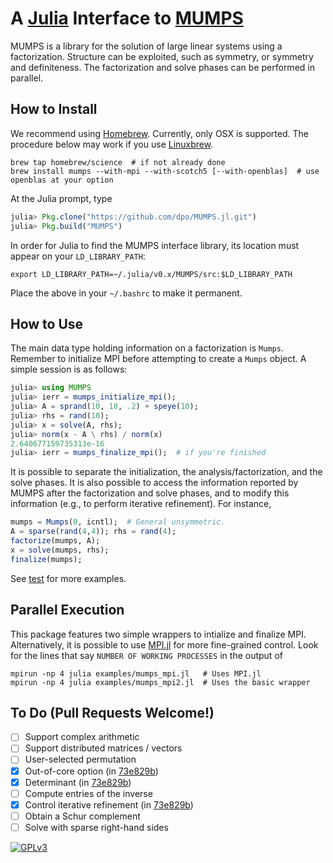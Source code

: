 # A [Julia](http://julialang.org) Interface to [MUMPS](http://mumps.enseeiht.fr)

MUMPS is a library for the solution of large linear systems using a
factorization. Structure can be exploited, such as symmetry, or symmetry and
definiteness. The factorization and solve phases can be performed in parallel.

## How to Install

We recommend using [Homebrew](https://brew.sh). Currently, only OSX is
supported. The procedure below may work if you use
[Linuxbrew](https://github.com/Homebrew/linuxbrew).

````
brew tap homebrew/science  # if not already done
brew install mumps --with-mpi --with-scotch5 [--with-openblas]  # use openblas at your option
````

At the Julia prompt, type

````JULIA
julia> Pkg.clone("https://github.com/dpo/MUMPS.jl.git")
julia> Pkg.build("MUMPS")
````

In order for Julia to find the MUMPS interface library, its location must
appear on your `LD_LIBRARY_PATH`:
````
export LD_LIBRARY_PATH=~/.julia/v0.x/MUMPS/src:$LD_LIBRARY_PATH
````

Place the above in your `~/.bashrc` to make it permanent.

## How to Use

The main data type holding information on a factorization is `Mumps`. Remember
to initialize MPI before attempting to create a `Mumps` object. A simple
session is as follows:

````JULIA
julia> using MUMPS
julia> ierr = mumps_initialize_mpi();
julia> A = sprand(10, 10, .2) + speye(10);
julia> rhs = rand(10);
julia> x = solve(A, rhs);
julia> norm(x - A \ rhs) / norm(x)
2.640677159735313e-16
julia> ierr = mumps_finalize_mpi();  # if you're finished
````

It is possible to separate the initialization, the analysis/factorization,
and the solve phases. It is also possible to access the information reported by
MUMPS after the factorization and solve phases, and to modify this information
(e.g., to perform iterative refinement). For instance,

````JULIA
mumps = Mumps(0, icntl);  # General unsymmetric.
A = sparse(rand(4,4)); rhs = rand(4);
factorize(mumps, A);
x = solve(mumps, rhs);
finalize(mumps);
````

See [test](https://github.com/dpo/MUMPS.jl/tree/master/test) for more examples.

## Parallel Execution

This package features two simple wrappers to intialize and finalize MPI.
Alternatively, it is possible to use [MPI.jl](https://github.com/lcw/MPI.jl)
for more fine-grained control. Look for the lines that say `NUMBER OF WORKING
PROCESSES` in the output of

````
mpirun -np 4 julia examples/mumps_mpi.jl   # Uses MPI.jl
mpirun -np 4 julia examples/mumps_mpi2.jl  # Uses the basic wrapper
````

## To Do (Pull Requests Welcome!)

* [ ] Support complex arithmetic
* [ ] Support distributed matrices / vectors
* [ ] User-selected permutation
* [X] Out-of-core option (in [73e829b](https://github.com/dpo/MUMPS.jl/commit/73e829b52fe3d20c70c2733607ba9820cda03ed6#diff-d41d8cd98f00b204e9800998ecf8427e))
* [X] Determinant (in [73e829b](https://github.com/dpo/MUMPS.jl/commit/73e829b52fe3d20c70c2733607ba9820cda03ed6#diff-d41d8cd98f00b204e9800998ecf8427e))
* [ ] Compute entries of the inverse
* [X] Control iterative refinement (in [73e829b](https://github.com/dpo/MUMPS.jl/commit/73e829b52fe3d20c70c2733607ba9820cda03ed6#diff-d41d8cd98f00b204e9800998ecf8427e))
* [ ] Obtain a Schur complement
* [ ] Solve with sparse right-hand sides

[![GPLv3](http://www.gnu.org/graphics/gplv3-88x31.png)](http://www.gnu.org/licenses/gpl.html "GPLv3")
